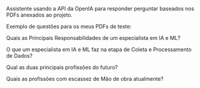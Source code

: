 Assistente usando a API da OpenIA para responder perguntar baseados nos PDFs anexados ao projeto.

Exemplo de questões para os meus PDFs de teste:

Quais as Principais Responsabilidades de um especialista em IA e ML?

O que um especialista em IA e ML faz na etapa de Coleta e Processamento de Dados?

Qual as duas principais profissões do futuro?

Quais as profissões com escassez de Mão de obra atualmente?
